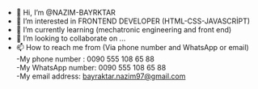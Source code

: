 - 👋 Hi, I’m @NAZIM-BAYRKTAR
- 👀 I’m interested in FRONTEND DEVELOPER (HTML-CSS-JAVASCRİPT)
- 🌱 I’m currently learning (mechatronic engineering and front end)
- 💞️ I’m looking to collaborate on ...
- 📫 How to reach me from (Via phone number and WhatsApp or email)<br>
-My phone number : 0090 555 108 65 88<br>
-My WhatsApp number: 0090 555 108 65 88<br>
-My email address: bayraktar.nazim97@gmail.com 

<!---
NAZIM-BAYRKTAR/NAZIM-BAYRKTAR is a ✨ special ✨ repository because its `README.md` (this file) appears on your GitHub profile.
You can click the Preview link to take a look at your changes.
--->
